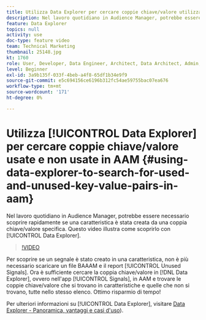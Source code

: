 ```yaml
---
title: Utilizza Data Explorer per cercare coppie chiave/valore utilizzate e non utilizzate
description: Nel lavoro quotidiano in Audience Manager, potrebbe essere necessario scoprire rapidamente se una caratteristica è stata creata da una coppia chiave/valore specifica. Questo video illustra come scoprirlo con Data Explorer.
feature: Data Explorer
topics: null
activity: use
doc-type: feature video
team: Technical Marketing
thumbnail: 25148.jpg
kt: 1760
role: User, Developer, Data Engineer, Architect, Data Architect, Admin, Leader
level: Beginner
exl-id: 3a9b135f-033f-4beb-a4f8-65df1b34e9f9
source-git-commit: e5c694156ce6196b312fc54ae59755bac07ea676
workflow-type: tm+mt
source-wordcount: '171'
ht-degree: 0%

---
```


# Utilizza [!UICONTROL Data Explorer] per cercare coppie chiave/valore usate e non usate in AAM {#using-data-explorer-to-search-for-used-and-unused-key-value-pairs-in-aam}

Nel lavoro quotidiano in Audience Manager, potrebbe essere necessario scoprire rapidamente se una caratteristica è stata creata da una coppia chiave/valore specifica. Questo video illustra come scoprirlo con [!UICONTROL Data Explorer].

>[!VIDEO](https://video.tv.adobe.com/v/25148/?quality=12)

Per scoprire se un segnale è stato creato in una caratteristica, non è più necessario scaricare un file BAAAM e il report [!UICONTROL Unused Signals]. Ora è sufficiente cercare la coppia chiave/valore in [!DNL Data Explorer], ovvero nell&#39;app [!UICONTROL Signals], in AAM e trovare le coppie chiave/valore che si trovano in caratteristiche e quelle che non si trovano, tutte nello stesso elenco. Ottimo risparmio di tempo!

Per ulteriori informazioni su [!UICONTROL Data Explorer], visitare [Data Explorer - Panoramica, vantaggi e casi d&#39;uso](https://experienceleague.adobe.com/docs/audience-manager/user-guide/features/data-explorer/data-explorer-overview.html?lang=it)).
